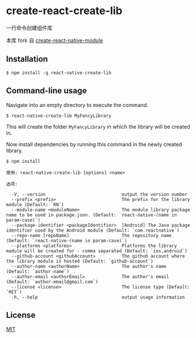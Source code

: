 # create-react-create-lib

一行命令创建组件库

本库 fork 自 [create-react-native-module](https://github.com/brodybits/create-react-native-module)

## Installation

```
$ npm install -g react-native-create-lib
```

## Command-line usage

Navigate into an empty directory to execute the command.

```
$ react-native-create-lib MyFancyLibrary
```

This will create the folder `MyFancyLibrary` in which the library will be created in.

Now install dependencies by running this command in the newly created library.

```
$ npm install
```

```
使用: react-native-create-lib [options] <name>

选项:

  -V, --version                             output the version number
  --prefix <prefix>                         The prefix for the library module (Default: `RN`)
  --module-name <moduleName>                The module library package name to be used in package.json. (Default: `react-native-(name in param-case)`)
  --package-identifier <packageIdentifier>  [Android] The Java package identifier used by the Android module (Default: `com.reactnative`)
  --repo-name [repoName]                    The repository name (Default: `react-native-(name in param-case)`)
  --platforms <platforms>                   Platforms the library module will be created for - comma separated (Default: `ios,android`)
  --github-account <githubAccount>          The github account where the library module is hosted (Default: `github-account`)
  --author-name <authorName>                The author's name (Default: `author-name`)
  --author-email <authorEmail>              The author's email (Default: `author-email@gmail.com`)
  --license <license>                       The license type (Default: `MIT`)
  -h, --help                                output usage information
```

## License

[MIT](./LICENSE)
